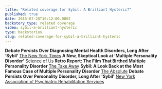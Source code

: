 ```yaml
---
title: "Related coverage for Sybil: A Brilliant Hysteric?"
published: true
date: 2015-07-28T16:12:00.000Z
backstory_type: related coverage
video: sybil-a-brilliant-hysteric
type: backstories
slug: related-coverage-for-sybil-a-brilliant-hysteric
---
```


**Debate Persists Over Diagnosing Mental Health Disorders, Long After ‘Sybil’**
[The New York Times](http://www.nytimes.com/2014/11/24/us/debate-persists-over-diagnosing-mental-health-disorders-long-after-sybil.html)
**A New, Skeptical Look at ‘Multiple Personality Disorder’**
[Science of Us](http://nymag.com/scienceofus/2014/11/new-look-at-multiple-personality-disorder.html)
**Retro Report: The Film That Birthed Multiple Personality Disorder**
[The Take Away](http://www.thetakeaway.org/story/retro-report-sybil-and-multiple-personality-disorder/)
**Sybil: A Look Back at the Most Famous Case of Multiple Personality Disorder**
[The Absolute](http://theabsolutemag.com/19931/videos/sybil-a-look-back-at-the-most-famous-case-of-multiple-personality-disorder/)
**Debate Persists Over Personality Disorder, Long After 'Sybil'**
[New York Association of Psychiatric Rehabilitation Services](http://www.nyaprs.org/e-news-bulletins/2014/006755.cfm)

